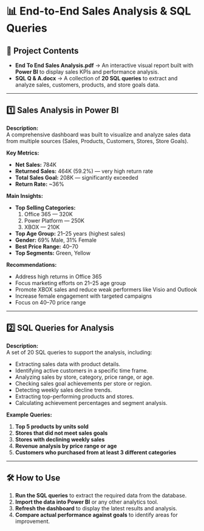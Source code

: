 # 📊 End-to-End Sales Analysis & SQL Queries

## 📁 Project Contents
- **End To End Sales Analysis.pdf** → An interactive visual report built with **Power BI** to display sales KPIs and performance analysis.  
- **SQL Q & A.docx** → A collection of **20 SQL queries** to extract and analyze sales, customers, products, and store goals data.  

---

## 1️⃣ **Sales Analysis in Power BI**
**Description:**  
A comprehensive dashboard was built to visualize and analyze sales data from multiple sources (Sales, Products, Customers, Stores, Store Goals).  

**Key Metrics:**
- **Net Sales:** 784K  
- **Returned Sales:** 464K (59.2%) — very high return rate  
- **Total Sales Goal:** 208K — significantly exceeded  
- **Return Rate:** ~36%  

**Main Insights:**
- **Top Selling Categories:**  
  1. Office 365 — 320K  
  2. Power Platform — 250K  
  3. XBOX — 210K  
- **Top Age Group:** 21–25 years (highest sales)  
- **Gender:** 69% Male, 31% Female  
- **Best Price Range:** $40–$70  
- **Top Segments:** Green, Yellow  

**Recommendations:**
- Address high returns in Office 365  
- Focus marketing efforts on 21–25 age group  
- Promote XBOX sales and reduce weak performers like Visio and Outlook  
- Increase female engagement with targeted campaigns  
- Focus on $40–$70 price range  

---

## 2️⃣ **SQL Queries for Analysis**
**Description:**  
A set of 20 SQL queries to support the analysis, including:  
- Extracting sales data with product details.  
- Identifying active customers in a specific time frame.  
- Analyzing sales by store, category, price range, or age.  
- Checking sales goal achievements per store or region.  
- Detecting weekly sales decline trends.  
- Extracting top-performing products and stores.  
- Calculating achievement percentages and segment analysis.  

**Example Queries:**
1. **Top 5 products by units sold**  
2. **Stores that did not meet sales goals**  
3. **Stores with declining weekly sales**  
4. **Revenue analysis by price range or age**  
5. **Customers who purchased from at least 3 different categories**  

---

## 🛠 How to Use
1. **Run the SQL queries** to extract the required data from the database.  
2. **Import the data into Power BI** or any other analytics tool.  
3. **Refresh the dashboard** to display the latest results and analysis.  
4. **Compare actual performance against goals** to identify areas for improvement.  
